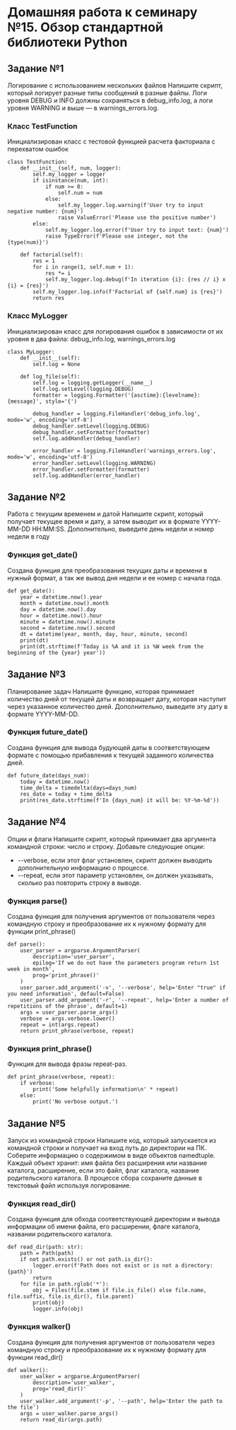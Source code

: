 # Домашняя работа к семинару №15. Обзор стандартной библиотеки Python
## Задание №1
Логирование с использованием нескольких файлов
Напишите скрипт, который логирует разные типы сообщений в разные файлы.
Логи уровня DEBUG и INFO должны сохраняться в debug_info.log, а логи уровня WARNING и выше — в warnings_errors.log.

### Класс TestFunction
Инициализирован класс с тестовой функцией расчета факториала с перехватом ошибок
```
class TestFunction:
    def __init__(self, num, logger):
        self.my_logger = logger
        if isinstance(num, int):
            if num >= 0:
                self.num = num
            else:
                self.my_logger.log.warning(f'User try to input negative number: {num}')
                raise ValueError('Please use the positive number')
        else:
            self.my_logger.log.error(f'User try to input text: {num}')
            raise TypeError(f'Please use integer, not the {type(num)}')

    def factorial(self):
        res = 1
        for i in range(1, self.num + 1):
            res *= i
            self.my_logger.log.debug(f'In iteration {i}: {res // i} x {i} = {res}')
        self.my_logger.log.info(f'Factorial of {self.num} is {res}')
        return res
```
### Класс MyLogger
Инициализирован класс для логирования ошибок в зависимости от их уровня в два файла: debug_info.log, warnings_errors.log
```
class MyLogger:
    def __init__(self):
        self.log = None

    def log_file(self):
        self.log = logging.getLogger(__name__)
        self.log.setLevel(logging.DEBUG)
        formatter = logging.Formatter('{asctime}:{levelname}:{message}', style='{')

        debug_handler = logging.FileHandler('debug_info.log', mode='w', encoding='utf-8')
        debug_handler.setLevel(logging.DEBUG)
        debug_handler.setFormatter(formatter)
        self.log.addHandler(debug_handler)

        error_handler = logging.FileHandler('warnings_errors.log', mode='w', encoding='utf-8')
        error_handler.setLevel(logging.WARNING)
        error_handler.setFormatter(formatter)
        self.log.addHandler(error_handler)
```
## Задание №2
Работа с текущим временем и датой
Напишите скрипт, который получает текущее время и дату, а затем выводит их в формате YYYY-MM-DD HH:MM:SS.
Дополнительно, выведите день недели и номер недели в году

### Функция get_date()
Создана функция для преобразования текущих даты и времени в нужный формат, а так же вывод дня недели и ее номер с 
начала года.
```
def get_date():
    year = datetime.now().year
    month = datetime.now().month
    day = datetime.now().day
    hour = datetime.now().hour
    minute = datetime.now().minute
    second = datetime.now().second
    dt = datetime(year, month, day, hour, minute, second)
    print(dt)
    print(dt.strftime(f'Today is %A and it is %W week from the beginning of the {year} year'))
```
## Задание №3
Планирование задач
Напишите функцию, которая принимает количество дней от текущей даты и возвращает дату, которая наступит через
указанное количество дней. Дополнительно, выведите эту дату в формате YYYY-MM-DD.

### Функция future_date()
Создана функция для вывода будующей даты в соответствующем формате с помощью прибавления к текущей заданного количества 
дней.
```
def future_date(days_num):
    today = datetime.now()
    time_delta = timedelta(days=days_num)
    res_date = today + time_delta
    print(res_date.strftime(f'In {days_num} it will be: %Y-%m-%d'))
```

## Задание №4
Опции и флаги
Напишите скрипт, который принимает два аргумента командной строки: число и строку. Добавьте следующие опции:
- --verbose, если этот флаг установлен, скрипт должен выводить дополнительную информацию о процессе.
- --repeat, если этот параметр установлен, он должен указывать, сколько раз повторить строку в выводе.

### Функция parse()
Создана функция для получения аргументов от пользователя через командную строку и преобразование их к нужному 
формату для функции print_phrase()
```
def parse():
    user_parser = argparse.ArgumentParser(
        description='user_parser',
        epilog='If we do not have the parameters program return 1st week in month',
        prog='print_phrase()'
    )
    user_parser.add_argument('-v', '--verbose', help='Enter "true" if you need information', default=False)
    user_parser.add_argument('-r', '--repeat', help='Enter a number of repetitions of the phrase', default=1)
    args = user_parser.parse_args()
    verbose = args.verbose.lower()
    repeat = int(args.repeat)
    return print_phrase(verbose, repeat)
```
### Функция print_phrase()
Функция для вывода фразы repeat-раз.
```
def print_phrase(verbose, repeat):
    if verbose:
        print('Some helpfully information\n' * repeat)
    else:
        print('No verbose output.')
```
## Задание №5
Запуск из командной строки
Напишите код, который запускается из командной строки и получает на вход путь до директории на ПК.
Соберите информацию о содержимом в виде объектов namedtuple. Каждый объект хранит: имя файла без расширения или название
каталога, расширение, если это файл, флаг каталога, название родительского каталога. В процессе сбора сохраните
данные в текстовый файл используя логирование.

### Функция read_dir()
Создана функция для обхода соответствующей директории и вывода информации об имени файла, его расширении, флаге 
каталога, названии родительского каталога.
```
def read_dir(path: str):
    path = Path(path)
    if not path.exists() or not path.is_dir():
        logger.error(f'Path does not exist or is not a directory: {path}')
        return
    for file in path.rglob('*'):
        obj = Files(file.stem if file.is_file() else file.name, file.suffix, file.is_dir(), file.parent)
        print(obj)
        logger.info(obj)
```
### Функция walker()
Создана функция для получения аргументов от пользователя через командную строку и преобразование их к нужному 
формату для функции read_dir()
```
def walker():
    user_walker = argparse.ArgumentParser(
        description='user_walker',
        prog='read_dir()'
    )
    user_walker.add_argument('-p', '--path', help='Enter the path to the file')
    args = user_walker.parse_args()
    return read_dir(args.path)
```